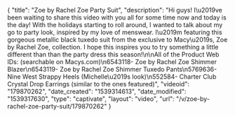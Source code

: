 {
    "title": "Zoe by Rachel Zoe Party Suit",
    "description": "Hi guys! I\u2019ve been waiting to share this video with you all for some time now and today is the day! With the holidays starting to roll around, I wanted to talk about my go to party look, inspired by my love of menswear. I\u2019m featuring this gorgeous metallic black tuxedo suit from the exclusive to Macy\u2019s, Zoe by Rachel Zoe, collection. I hope this inspires you to try something a little different than than the party dress this season!\n\nAll of the Product Web IDs: (searchable on Macys.com)\n6543118- Zoe by Rachel Zoe Shimmer Blazer\n6543119- Zoe by Rachel Zoe Shimmer Tuxedo Pants\n5769636- Nine West Strappy Heels (Michelle\u2019s look)\n552584- Charter Club Crystal Drop Earrings (similar to the ones featured)",
    "videoid": "179870262",
    "date_created": "1539314613",
    "date_modified": "1539317630",
    "type": "captivate",
    "layout": "video",
    "url": "\/v\/zoe-by-rachel-zoe-party-suit\/179870262"
}